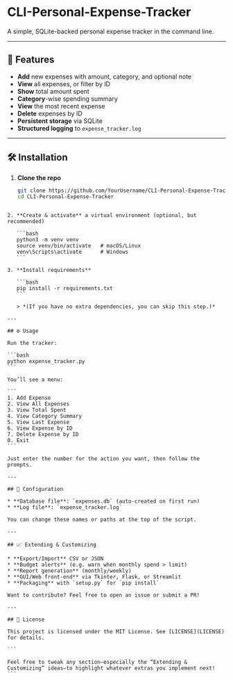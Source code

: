 # CLI-Personal-Expense-Tracker

A simple, SQLite-backed personal expense tracker in the command line.

---

## 🚀 Features

- **Add** new expenses with amount, category, and optional note  
- **View** all expenses, or filter by ID  
- **Show** total amount spent  
- **Category**-wise spending summary  
- **View** the most recent expense  
- **Delete** expenses by ID  
- **Persistent storage** via SQLite  
- **Structured logging** to `expense_tracker.log`  

---

## 🛠️ Installation

1. **Clone the repo**  
   ```bash
   git clone https://github.com/YourUsername/CLI-Personal-Expense-Tracker.git
   cd CLI-Personal-Expense-Tracker
````

2. **Create & activate** a virtual environment (optional, but recommended)

   ```bash
   python3 -m venv venv
   source venv/bin/activate   # macOS/Linux
   venv\Scripts\activate      # Windows
   ```

3. **Install requirements**

   ```bash
   pip install -r requirements.txt
   ```

   > *(If you have no extra dependencies, you can skip this step.)*

---

## ⚙️ Usage

Run the tracker:

```bash
python expense_tracker.py
```

You’ll see a menu:

```
1. Add Expense
2. View All Expenses
3. View Total Spent
4. View Category Summary
5. View Last Expense
6. View Expense by ID
7. Delete Expense by ID
0. Exit
```

Just enter the number for the action you want, then follow the prompts.

---

## 🔧 Configuration

* **Database file**: `expenses.db` (auto-created on first run)
* **Log file**: `expense_tracker.log`

You can change these names or paths at the top of the script.

---

## 📈 Extending & Customizing

* **Export/Import** CSV or JSON
* **Budget alerts** (e.g. warn when monthly spend > limit)
* **Report generation** (monthly/weekly)
* **GUI/Web front-end** via Tkinter, Flask, or Streamlit
* **Packaging** with `setup.py` for `pip install`

Want to contribute? Feel free to open an issue or submit a PR!

---

## 📄 License

This project is licensed under the MIT License. See [LICENSE](LICENSE) for details.

```

Feel free to tweak any section—especially the “Extending & Customizing” ideas—to highlight whatever extras you implement next!
```